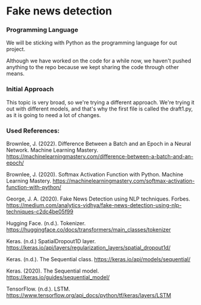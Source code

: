 # Fake news detection #

### Programming Language ###

We will be sticking with Python as the programming language for out project.

Although we have worked on the code for a while now, we haven't pushed anything to the repo because we kept sharing the code through other means.

### Initial Approach ###

This topic is very broad, so we're trying a different approach. We're trying it out with different models, and that's why the first file is called the draft1.py, as it is going to need a lot of changes.


### Used References: ###

Brownlee, J. (2022). Difference Between a Batch and an Epoch in a Neural Network. Machine Learning Mastery. https://machinelearningmastery.com/difference-between-a-batch-and-an-epoch/

Brownlee, J. (2020). Softmax Activation Function with Python. Machine Learning Mastery. https://machinelearningmastery.com/softmax-activation-function-with-python/

George, J. A. (2020). Fake News Detection using NLP techniques. Forbes. https://medium.com/analytics-vidhya/fake-news-detection-using-nlp-techniques-c2dc4be05f99

Hugging Face. (n.d.). Tokenizer. https://huggingface.co/docs/transformers/main_classes/tokenizer

Keras. (n.d.) SpatialDropout1D layer. https://keras.io/api/layers/regularization_layers/spatial_dropout1d/

Keras. (n.d.). The Sequential class. https://keras.io/api/models/sequential/

Keras. (2020). The Sequential model. https://keras.io/guides/sequential_model/

TensorFlow. (n.d.). LSTM. https://www.tensorflow.org/api_docs/python/tf/keras/layers/LSTM





